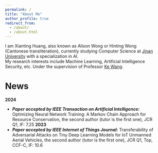 ```yaml
---
permalink: /
title: "About Me"
author_profile: true
redirect_from: 
  - /about/
  - /about.html
---
```




I am Xianting Huang, also known as Alison Wong or Hinting Wong (Cantonese transliteration), currently studying Computer Science at [Jinan University](https://www.jnu.edu.cn) with a specialization in AI.   
My research interests include Machine Learning, Artificial Intelligence Security, etc. Under the supervision of Professor [Ke Wang](https://faculty.jnu.edu.cn/xxkxjsxy/wk/list.htm).

News
======
**2024**  
* ***Paper accepted by IEEE Transaction on Artificial Intelligence:*** Optimizing Neural Network Training: A Markov Chain Approach for Resource Conservation, the second author (tutor is the first one), JCR Q1, IF: 7.25
**2023**  
* ***Paper accepted by IEEE Internet of Things Journal:*** Transferability of Adversarial Attacks on Tiny Deep Learning Models for IoT Unmanned Aerial Vehicles, the second author (tutor is the first one), JCR Q1, Top, CCF-C, IF: 10.6
